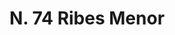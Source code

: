 ---
title: "N. 74 Ribes Menor"
permalink: "/edition/plant074/"
plant-name: "N. 74"
plant-number: "074"
plant-xml: "/assets/xml/plant074.xml"
plant-img1: "/assets/img/plant074_verso.jpg"
plant-img2: "/assets/img/plant074.jpg"
plant-title: "N. 74 Ribes Menor"
plant-taxon-link: "http://www.worldfloraonline.org/taxon/wfo-0000405218"
plant-taxon-content: "[Ribes rubrum L.]"
layout: single-xml
---